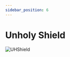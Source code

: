 ```yaml
---
sidebar_position: 6
---
```


# Unholy Shield

![UHShield](https://vwiki.valorserver.com/api/item/picture/unholy%20shield)
